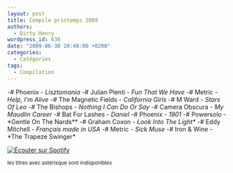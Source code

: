 ```yaml
---
layout: post
title: Compile printemps 2009
authors:
  - Dirty Henry
wordpress_id: 638
date: "2009-06-30 20:48:00 +0200"
categories:
  - Catégories
tags:
  - Compilation
---
```


-# Phoenix - _Lisztomania_ -# Julian Plenti - _Fun That We Have_ -# Metric -
_Help, I'm Alive_ -# The Magnetic Fields - _California Girls_ -# M Ward - _Stars
Of Leo_ -# The Bishops - _Nothing I Can Do Or Say_ -# Camera Obscura - _My
Maudlin Career_ -# Bat For Lashes - _Daniel_ -# Phoenix - _1901_ -# Powersolo -
*Gentle On The Nards\*\* -# Graham Coxon - *Look Into The Light\** -# Eddy
Mitchell - *Français made in USA* -# Metric - *Sick Muse* -# Iron & Wine - *The
Trapeze Swinger\*

[<img alt="Écouter sur Spotify" src="/squelettes/images/spotify-button.png" />](http://open.spotify.com/user/dirtyhenry/playlist/6fSUnEK6ScsQ7ObCPbYf77)

<small>les titres avec astérisque sont indisponibles</small>
